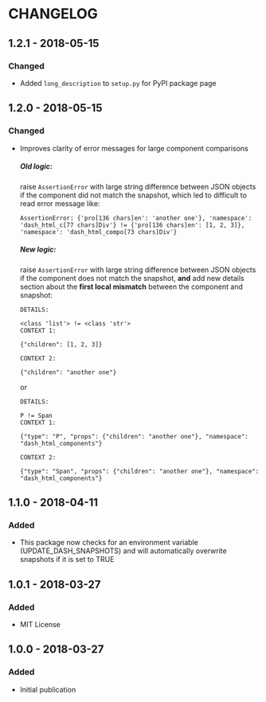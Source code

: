 # CHANGELOG

## 1.2.1 - 2018-05-15
### Changed
- Added `long_description` to `setup.py` for PyPI package page

## 1.2.0 - 2018-05-15
### Changed
- Improves clarity of error messages for large component comparisons
  ##### Old logic:
  raise `AssertionError` with large string difference between JSON objects if the component did not match the snapshot, which led to difficult to read error message like:
  ```
  AssertionError: {'pro[136 chars]en': 'another one'}, 'namespace': 'dash_html_c[77 chars]Div'} != {'pro[136 chars]en': [1, 2, 3]}, 'namespace': 'dash_html_compo[73 chars]Div'}
  ```
  ##### New logic:
  raise `AssertionError` with large string difference between JSON objects if the component does not match the snapshot, **and**
  add new details section about the **first local mismatch** between the component and snapshot:
  ```
  DETAILS:

  <class 'list'> != <class 'str'>
  CONTEXT 1:

  {"children": [1, 2, 3]}

  CONTEXT 2:

  {"children": "another one"}
  ```
  or
  ```
  DETAILS:

  P != Span
  CONTEXT 1:

  {"type": "P", "props": {"children": "another one"}, "namespace": "dash_html_components"}

  CONTEXT 2:

  {"type": "Span", "props": {"children": "another one"}, "namespace": "dash_html_components"}
  ```

## 1.1.0 - 2018-04-11
### Added
- This package now checks for an environment variable (UPDATE_DASH_SNAPSHOTS) and will automatically overwrite snapshots if it is set to TRUE

## 1.0.1 - 2018-03-27
### Added
- MIT License

## 1.0.0 - 2018-03-27
### Added
- Initial publication
